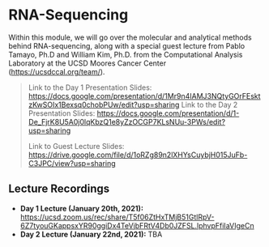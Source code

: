 # RNA-Sequencing
Within this module, we will go over the molecular and analytical methods behind RNA-sequencing, along with a special guest lecture from Pablo Tamayo, Ph.D and William Kim, Ph.D. from the Computational Analysis Laboratory at the UCSD Moores Cancer Center (https://ucsdccal.org/team/).

> Link to the Day 1 Presentation Slides: https://docs.google.com/presentation/d/1Mr9n4IAMJ3NQtyGOrFEsktzKwSOIx1Bexsq0chobPUw/edit?usp=sharing
> Link to the Day 2 Presentation Slides: https://docs.google.com/presentation/d/1-De_FjrK8U5A0j0lqKbzQ1e8yZzOCGP7KLsNUu-3PWs/edit?usp=sharing
>
> Link to Guest Lecture Slides: https://drive.google.com/file/d/1oRZg89n2lXHYsCuybjH015JuFb-C3JPC/view?usp=sharing

## Lecture Recordings

* **Day 1 Lecture (January 20th, 2021):** https://ucsd.zoom.us/rec/share/T5f06ZtHxTMjB51GtlRpV-6Z7tyouGKappsxYR90ggiDx4TeVjbFRtV4Db0JZFSL.lphvpFfiIaVIgeCn
* **Day 2 Lecture (January 22nd, 2021):** TBA
